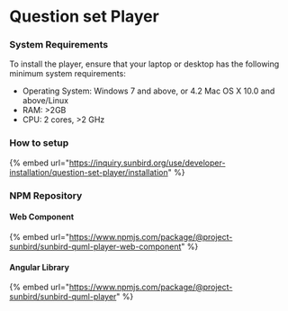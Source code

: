 # Question set Player

### System Requirements <a href="#system-requirements" id="system-requirements"></a>

To install the player, ensure that your laptop or desktop has the following minimum system requirements:

* Operating System: Windows 7 and above, or 4.2 Mac OS X 10.0 and above/Linux
* RAM: >2GB
* CPU: 2 cores, >2 GHz

### How to setup

{% embed url="https://inquiry.sunbird.org/use/developer-installation/question-set-player/installation" %}

### NPM Repository

#### Web Component

{% embed url="https://www.npmjs.com/package/@project-sunbird/sunbird-quml-player-web-component" %}

#### Angular Library

{% embed url="https://www.npmjs.com/package/@project-sunbird/sunbird-quml-player" %}
